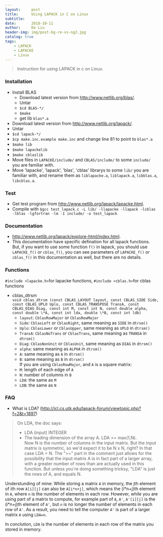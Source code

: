 ```yaml
---
layout:     post
title:      Using LAPACK in C on Linux
subtitle:   
date:       2018-10-11
author:     Ke Liu
header-img: img/post-bg-re-vs-ng2.jpg
catalog: true
tags:
    - LAPACK
    - LAPACKE
    - Linux
---
```


>Instruction for using LAPACK in c on Linux.

### Installation
* Install BLAS
     * Download latest version from http://www.netlib.org/blas/.  
     * Untar   
     * `$cd BLAS-*/`  
     * `$make`  
     * get lib `blas*.a`  
* Download latest version from http://www.netlib.org/lapack/.
* Untar
* `$cd lapack-*/`
* `$cp make.inc.example make.inc` and change line 81 to point to `blas*.a`
* `$make lib`
* `$make lapackelib`
* `$make cblaslib`
* Move files in `LAPACKE/include/` and `CBLAS/include/` to some `include/` you are familiar with. 
* Move 'lapacke', 'lapack', 'blas', 'cblas' librarys to some `lib/` you are familiar with, and rename them as `liblapacke.a`, `liblapack.a`, `libblas.a`, `libcblas.a`.

### Test
* Get test program from http://www.netlib.org/lapack/lapacke.html.
* Compile with `$gcc test_lapack.c -L lib/ -llapacke -llapack -lcblas -lblas -lgfortran -lm -I include/ -o test_lapack` 
      
### Documentation
* http://www.netlib.org/lapack/explore-html/index.html.
* This documentation have specific defination for all lapack functions. But, if you want to use some function `f()` in lapack, you should use `LAPACKE_f()` or `cblas_f()`, you can see parameters of `LAPACKE_f()` or `cblas_f()` in this documentation as well, but there are no details. 

### Functions
`#include <lapacke.h>`for lapacke functions, `#include <cblas.h>`for cblas functions  
- cblas_dtrsm  
`void cblas_dtrsm (const CBLAS_LAYOUT layout, const CBLAS_SIDE Side, const CBLAS_UPLO Uplo, const CBLAS_TRANSPOSE TransA, const CBLAS_DIAG Diag, const int M, const int N, const double alpha, const double \*A, const int lda, double \*B, const int ldb)`   
     - `layout`: `CblasRowMajor` or `CblasRowMajor`   
     - `Side`: `CblasLeft` or `CblasRight`, same meaning as `SIDE` in `dtrsm()`  
     - `Uplo`: `CblasLower` or `CblasUpper`, same meaning as `UPLO` in `dtrsm()`  
     - `TransA`: `CblasNoTrans` or `CblasTrans`, same meaning as `TRANSA` in `dtrsm()`  
     - `Diag`: `CblasNonUnit` or `CblasUnit`, same meaning as `DIAG` in `dtrsm()`  
     - `alpha`: same meaning as `ALPHA` in `dtrsm()`  
     - `A`: same meaning as `A` in `dtrsm()`  
     - `B`: same meaning as `B` in `dtrsm()`  
If you are using `CblasRowMajor`, and `A` is a square matrix:  
     - `M`: length of each edge of `A`  
     - `N`: number of columns in `B`  
     - `LDA`: the same as `M`  
     - `LDB`: the same as `N`  

### FAQ
* What is LDA? (http://icl.cs.utk.edu/lapack-forum/viewtopic.php?f=2&t=1897)  
> On LDA, the doc says:
> - LDA (input) INTEGER  
> - The leading dimension of the array A. LDA >= max(1,N).  
> Now N is the number of columns in the input matrix. But the input matrix is symmetric, so we'd expect it to be N x N, right? In that case LDA = N. The ">=" part in the comment just allows for the possibility that the input matrix A is in fact part of a larger array, with a greater number of rows than are actually used in this function. But unless you're doing something tricksy, "LDA" is just the rows of A, and equals N.  
  
  Understunding of mine: While storing a matrix `A` in memory, the jth element of ith row `A[i][j]` can also be `A[i*n+j]`, which means the (i\*n+j)th element in `A`, where `n` is the number of elements in each row. However, while you are using part of a matrix to compute, for example part of `A`, `A'`, `A'[i][j]` is the (i\*n+j)th element of `A'`, but `n` is no longer the number of elements in each row of `A'`. As a result, you need to tell the computer `A'` is part of a larger matrix `A` using `LDA=n`.   
    
  In conclution, `LDA` is the number of elements in each row of the matrix you stored in memory.  
